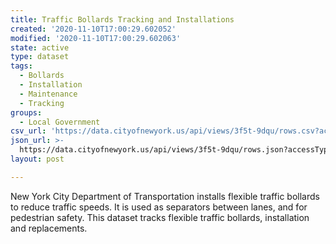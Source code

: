 ```yaml
---
title: Traffic Bollards Tracking and Installations
created: '2020-11-10T17:00:29.602052'
modified: '2020-11-10T17:00:29.602063'
state: active
type: dataset
tags:
  - Bollards
  - Installation
  - Maintenance
  - Tracking
groups:
  - Local Government
csv_url: 'https://data.cityofnewyork.us/api/views/3f5t-9dqu/rows.csv?accessType=DOWNLOAD'
json_url: >-
  https://data.cityofnewyork.us/api/views/3f5t-9dqu/rows.json?accessType=DOWNLOAD
layout: post

---
```

New York City Department of Transportation installs flexible traffic bollards to reduce traffic speeds. It is used as separators between  lanes, and for pedestrian safety. This dataset tracks flexible traffic bollards, installation and replacements.
